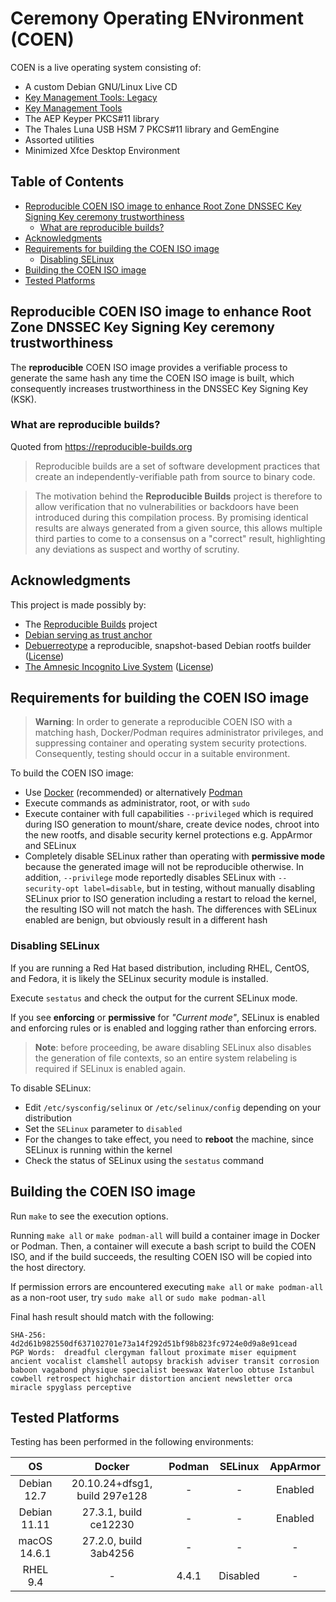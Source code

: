 # Ceremony Operating ENvironment (COEN)<!-- omit in toc -->

COEN is a live operating system consisting of:

- A custom Debian GNU/Linux Live CD
- [Key Management Tools: Legacy](https://github.com/iana-org/dnssec-keytools-legacy)
- [Key Management Tools](https://github.com/iana-org/dnssec-keytools) 
- The AEP Keyper PKCS#11 library
- The Thales Luna USB HSM 7 PKCS#11 library and GemEngine
- Assorted utilities
- Minimized Xfce Desktop Environment

## Table of Contents<!-- omit in toc -->
- [Reproducible COEN ISO image to enhance Root Zone DNSSEC Key Signing Key ceremony trustworthiness](#reproducible-coen-iso-image-to-enhance-root-zone-dnssec-key-signing-key-ceremony-trustworthiness)
  - [What are reproducible builds?](#what-are-reproducible-builds)
- [Acknowledgments](#acknowledgments)
- [Requirements for building the COEN ISO image](#requirements-for-building-the-coen-iso-image)
  - [Disabling SELinux](#disabling-selinux)
- [Building the COEN ISO image](#building-the-coen-iso-image)
- [Tested Platforms](#tested-platforms)


## Reproducible COEN ISO image to enhance Root Zone DNSSEC Key Signing Key ceremony trustworthiness

The **reproducible** COEN ISO image provides a verifiable process to generate the same hash any time the COEN ISO image is built, which consequently increases trustworthiness in the DNSSEC Key Signing Key (KSK).

### What are reproducible builds?

Quoted from https://reproducible-builds.org

> Reproducible builds are a set of software development practices that create an independently-verifiable path from source to binary code.

> The motivation behind the **Reproducible Builds** project is therefore to allow verification that no vulnerabilities or backdoors have been introduced during this compilation process. By promising identical results are always generated from a given source, this allows multiple third parties to come to a consensus on a "correct" result, highlighting any deviations as suspect and worthy of scrutiny.

## Acknowledgments

This project is made possibly by:
- The [Reproducible Builds](https://reproducible-builds.org/) project
- [Debian serving as trust anchor](https://www.debian.org/)
- [Debuerreotype](https://github.com/debuerreotype/debuerreotype) a reproducible, snapshot-based Debian rootfs builder ([License](https://github.com/debuerreotype/debuerreotype/blob/master/LICENSE))
- [The Amnesic Incognito Live System](https://tails.boum.org/index.en.html) ([License](https://tails.boum.org/doc/about/license/index.en.html))

## Requirements for building the COEN ISO image

> **Warning**: In order to generate a reproducible COEN ISO with a matching hash, Docker/Podman requires administrator privileges, and suppressing container and operating system security protections. Consequently, testing should occur in a suitable environment.

To build the COEN ISO image:

* Use [Docker](https://www.docker.com/) (recommended) or alternatively [Podman](https://podman.io/)
* Execute commands as administrator, root, or with `sudo`  
* Execute container with full capabilities `--privileged` which is required during ISO generation to mount/share, create device nodes, chroot into the new rootfs, and disable security kernel protections e.g. AppArmor and SELinux
* Completely disable SELinux rather than operating with **permissive mode** because the generated image will not be reproducible otherwise. In addition, `--privilege` mode reportedly disables SELinux with `--security-opt label=disable`, but in testing, without manually disabling SELinux prior to ISO generation including a restart to reload the kernel, the resulting ISO will not match the hash. The differences with SELinux enabled are benign, but obviously result in a different hash

### Disabling SELinux

If you are running a Red Hat based distribution, including RHEL, CentOS, and Fedora, it is likely the SELinux security module is installed.

Execute `sestatus` and check the output for the current SELinux mode.

If you see **enforcing** or **permissive** for *"Current mode"*, SELinux is
enabled and enforcing rules or is enabled and logging rather than enforcing errors.

> **Note**: before proceeding, be aware disabling SELinux also disables the
generation of file contexts, so an entire system relabeling is required if SELinux is enabled again.

To disable SELinux:

- Edit `/etc/sysconfig/selinux` or `/etc/selinux/config` depending on your distribution
- Set the `SELinux` parameter to `disabled`
- For the changes to take effect, you need to **reboot** the machine, since
SELinux is running within the kernel
- Check the status of SELinux using the `sestatus` command

## Building the COEN ISO image

Run `make` to see the execution options.

Running `make all` or `make podman-all` will build a container image in Docker or Podman. Then, a container will execute a bash script to build the COEN ISO, and if the build succeeds, the resulting COEN ISO will be copied into the host directory.

If permission errors are encountered executing `make all` or `make podman-all` as a non-root user, try `sudo make all` or `sudo make podman-all`

Final hash result should match with the following:

```
SHA-256:    4d2d61b982550df637102701e73a14f292d51bf98b823fc9724e0d9a8e91cead
PGP Words:  dreadful clergyman fallout proximate miser equipment ancient vocalist clamshell autopsy brackish adviser transit corrosion baboon vagabond physique specialist beeswax Waterloo obtuse Istanbul cowbell retrospect highchair distortion ancient newsletter orca miracle spyglass perceptive  
```

## Tested Platforms

Testing has been performed in the following environments:

|           OS          |            Docker            | Podman | SELinux  | AppArmor |
| :-------------------: | :--------------------------: | :----: | :------: | :------: |
|     Debian 12.7       | 20.10.24+dfsg1, build 297e128|   -    |    -     | Enabled  |
|     Debian 11.11      |    27.3.1, build ce12230     |   -    |    -     | Enabled  |
|      macOS 14.6.1     |    27.2.0, build 3ab4256     |   -    |    -     |    -     |
|       RHEL 9.4        |             -                | 4.4.1  | Disabled |    -     |
